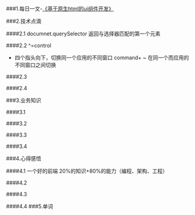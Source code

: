 ###1.每日一文-[《基于原生html的ui组件开发》](http://www.zhangxinxu.com/wordpress/2016/01/development-of-ui-components-based-on-native-html/)

###2.技术点滴

####2.1 documnet.querySelector
 返回与选择器匹配的第一个元素

####2.2 ^=control  
* 四个指头向下，切换同一个应用的不同窗口
command+ ~  在同一个而应用的不同窗口之间切换 

####2.3

####2.4

###3.业务知识

####3.1

####3.2

####3.3

####3.4

###4.心得感悟

####4.1 一个好的前端
20%的知识+80%的能力（编程、架构、工程）

####4.2

####4.3

####4.4
###5.单词
